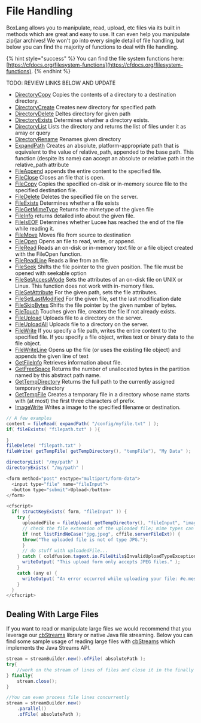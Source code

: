 # File Handling

BoxLang allows you to manipulate, read, upload, etc files via its built in methods which are great and easy to use. It can even help you manipulate zip/jar archives!  We won't go into every single detail of file handling, but below you can find the majority of functions to deal with file handling.

{% hint style="success" %}
You can find the file system functions here: [https://cfdocs.org/filesystem-functions](https://cfdocs.org/filesystem-functions).
{% endhint %}

TODO: REVIEW LINKS BELOW AND UPDATE


* [DirectoryCopy](https://docs.lucee.org/reference/functions/directorycopy.html) Copies the contents of a directory to a destination directory.
* [DirectoryCreate](https://docs.lucee.org/reference/functions/directorycreate.html) Creates new directory for specified path
* [DirectoryDelete](https://docs.lucee.org/reference/functions/directorydelete.html) Deltes directory for given path
* [DirectoryExists](https://docs.lucee.org/reference/functions/directoryexists.html) Determines whether a directory exists.
* [DirectoryList](https://docs.lucee.org/reference/functions/directorylist.html) Lists the directory and returns the list of files under it as array or query
* [DirectoryRename](https://docs.lucee.org/reference/functions/directoryrename.html) Renames given directory
* [ExpandPath](https://docs.lucee.org/reference/functions/expandpath.html) Creates an absolute, platform-appropriate path that is equivalent to the value of relative\_path, appended to the base path. This function \(despite its name\) can accept an absolute or relative path in the relative\_path attribute
* [FileAppend](https://docs.lucee.org/reference/functions/fileappend.html) appends the entire content to the specified file.
* [FileClose](https://docs.lucee.org/reference/functions/fileclose.html) Closes an file that is open.
* [FileCopy](https://docs.lucee.org/reference/functions/filecopy.html) Copies the specified on-disk or in-memory source file to the specified destination file.
* [FileDelete](https://docs.lucee.org/reference/functions/filedelete.html) Deletes the specified file on the server.
* [FileExists](https://docs.lucee.org/reference/functions/fileexists.html) Determines whether a file exists
* [FileGetMimeType](https://docs.lucee.org/reference/functions/filegetmimetype.html) Returns the mimetype of the given file
* [FileInfo](https://docs.lucee.org/reference/functions/fileinfo.html) returns detailed info about the given file.
* [FileIsEOF](https://docs.lucee.org/reference/functions/fileiseof.html) Determines whether Lucee has reached the end of the file while reading it.
* [FileMove](https://docs.lucee.org/reference/functions/filemove.html) Moves file from source to destination
* [FileOpen](https://docs.lucee.org/reference/functions/fileopen.html) Opens an file to read, write, or append.
* [FileRead](https://docs.lucee.org/reference/functions/fileread.html) Reads an on-disk or in-memory text file or a file object created with the FileOpen function.
* [FileReadLine](https://docs.lucee.org/reference/functions/filereadline.html) Reads a line from an file.
* [FileSeek](https://docs.lucee.org/reference/functions/fileseek.html) Shifts the file pointer to the given position. The file must be opened with seekable option
* [FileSetAccessMode](https://docs.lucee.org/reference/functions/filesetaccessmode.html) Sets the attributes of an on-disk file on UNIX or Linux. This function does not work with in-memory files.
* [FileSetAttribute](https://docs.lucee.org/reference/functions/filesetattribute.html) For the given path, sets the file attributes.
* [FileSetLastModified](https://docs.lucee.org/reference/functions/filesetlastmodified.html) For the given file, set the last modification date
* [FileSkipBytes](https://docs.lucee.org/reference/functions/fileskipbytes.html) Shifts the file pointer by the given number of bytes.
* [FileTouch](https://docs.lucee.org/reference/functions/filetouch.html) Touches given file, creates the file if not already exists.
* [FileUpload](https://docs.lucee.org/reference/functions/fileupload.html) Uploads file to a directory on the server.
* [FileUploadAll](https://docs.lucee.org/reference/functions/fileuploadall.html) Uploads file to a directory on the server.
* [FileWrite](https://docs.lucee.org/reference/functions/filewrite.html) If you specify a file path, writes the entire content to the specified file. If you specify a file object, writes text or binary data to the file object.
* [FileWriteLine](https://docs.lucee.org/reference/functions/filewriteline.html) Opens up the file \(or uses the existing file object\) and appends the given line of text
* [GetFileInfo](https://docs.lucee.org/reference/functions/getfileinfo.html) Retrieves information about file.
* [GetFreeSpace](https://docs.lucee.org/reference/functions/getfreespace.html) Returns the number of unallocated bytes in the partition named by this abstract path name.
* [GetTempDirectory](https://docs.lucee.org/reference/functions/gettempdirectory.html) Returns the full path to the currently assigned temporary directory
* [GetTempFile](https://docs.lucee.org/reference/functions/gettempfile.html) Creates a temporary file in a directory whose name starts with \(at most\) the first three characters of prefix.
* [ImageWrite](https://docs.lucee.org/reference/functions/imagewrite.html) Writes a image to the specified filename or destination.

```java
// A few examples
content = fileRead( expandPath( "/config/myfile.txt" ) );
if( fileExists( "filepath.txt" ) ){

}
fileDelete( "filepath.txt" )
fileWrite( getTempFile( getTempDirectory(), "tempFile"), "My Data" );

directoryList( "/my/path" )
directoryExists( "/my/path" )

<form method="post" enctype="multipart/form-data">
  <input type="file" name="fileInput">
  <button type="submit">Upload</button>
</form>

<cfscript>
  if( structKeyExists( form, "fileInput" )) {
    try {
      uploadedFile = fileUpload( getTempDirectory(), "fileInput", "image/jpeg,image/pjpeg", "MakeUnique" );
      // check the file extension of the uploaded file; mime types can be spoofed
      if (not listFindNoCase("jpg,jpeg", cffile.serverFileExt)) {
      throw("The uploaded file is not of type JPG.");
      }
      // do stuff with uploadedFile...
    } catch ( coldfusion.tagext.io.FileUtils$InvalidUploadTypeException e ) {
      writeOutput( "This upload form only accepts JPEG files." );
    }
    catch (any e) {
      writeOutput( "An error occurred while uploading your file: #e.message#" );
    }
  }
</cfscript>

```

## Dealing With Large Files

If you want to read or manipulate large files we would recommend that you leverage our [cbStreams](https://forgebox.io/view/cbstreams) library or native Java file streaming.  Below you can find some sample usage of reading large files with [cbStreams](https://forgebox.io/view/cbstreams) which implements the Java Streams API.

```java
stream = streamBuilder.new().ofFile( absolutePath );
try{
    //work on the stream of lines of files and close it in the finally block
} finally{
    stream.close();
}

//You can even process file lines concurrently
stream = streamBuilder.new()
    .parallel()
    .ofFile( absolutePath );
```
